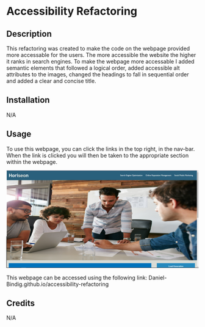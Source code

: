 # Accessibility Refactoring

## Description

This refactoring was created to make the code on the webpage provided more accessable for the users. The more accessible the website the higher it ranks in search engines. To make the webpage more accessable I added semantic elements that followed a logical order, added accessible alt attributes to the images, changed the headings to fall in sequential order and added a clear and concise title.

## Installation

N/A

## Usage

To use this webpage, you can click the links in the top right, in the nav-bar. When the link is clicked you will then be taken to the appropriate section within the webpage.

![ScreenShot](./assets/images/Screenshot.png)

This webpage can be accessed using the following link: Daniel-Bindig.github.io/accessibility-refactoring

## Credits

N/A